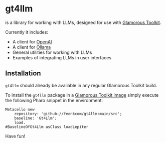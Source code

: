 # gt4llm

is a library for working with LLMs, designed for use with [Glamorous Toolkit](https://gtoolkit.com).

Currently it includes:
- A client for [OpenAI](https://openai.com)
- A client for [Ollama](https://ollama.com)
- General utilities for working with LLMs
- Examples of integrating LLMs in user interfaces

## Installation

`gt4llm` should already be available in any regular Glamorous Toolkit build.

To install the `gt4llm` package in a [Glamorous Toolkit image](https://gtoolkit.com) simply execute the following Pharo snippet in the environment:

```st
Metacello new
	repository: 'github://feenkcom/gt4llm:main/src';
	baseline: 'Gt4Llm';
	load.
#BaselineOfGt4Llm asClass loadLepiter
```

Have fun!
